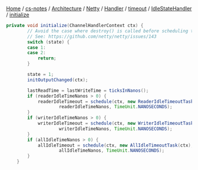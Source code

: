 [Home](https://mengxianbin.github.io) /
[cs-notes](https://mengxianbin.github.io/cs-notes/site) /
[Architecture](https://mengxianbin.github.io/cs-notes/site/Architecture) /
[Netty](https://mengxianbin.github.io/cs-notes/site/Architecture/Netty) /
[Handler](https://mengxianbin.github.io/cs-notes/site/Architecture/Netty/Handler) /
[timeout](https://mengxianbin.github.io/cs-notes/site/Architecture/Netty/Handler/timeout) /
[IdleStateHandler](https://mengxianbin.github.io/cs-notes/site/Architecture/Netty/Handler/timeout/IdleStateHandler) /
[initialize](https://mengxianbin.github.io/cs-notes/site/Architecture/Netty/Handler/timeout/IdleStateHandler/initialize)

```java
private void initialize(ChannelHandlerContext ctx) {
        // Avoid the case where destroy() is called before scheduling timeouts.
        // See: https://github.com/netty/netty/issues/143
        switch (state) {
        case 1:
        case 2:
            return;
        }

        state = 1;
        initOutputChanged(ctx);

        lastReadTime = lastWriteTime = ticksInNanos();
        if (readerIdleTimeNanos > 0) {
            readerIdleTimeout = schedule(ctx, new ReaderIdleTimeoutTask(ctx),
                    readerIdleTimeNanos, TimeUnit.NANOSECONDS);
        }
        if (writerIdleTimeNanos > 0) {
            writerIdleTimeout = schedule(ctx, new WriterIdleTimeoutTask(ctx),
                    writerIdleTimeNanos, TimeUnit.NANOSECONDS);
        }
        if (allIdleTimeNanos > 0) {
            allIdleTimeout = schedule(ctx, new AllIdleTimeoutTask(ctx),
                    allIdleTimeNanos, TimeUnit.NANOSECONDS);
        }
    }
```
